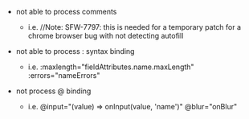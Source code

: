 - not able to process comments
  - i.e.
  //Note: SFW-7797: this is needed for a temporary patch for a chrome browser bug with not detecting autofill
- not able to process : syntax binding
  - i.e.
  :maxlength="fieldAttributes.name.maxLength"
  :errors="nameErrors"

- not process @ binding
  - i.e.
  @input="(value) => onInput(value, 'name')"
  @blur="onBlur"


